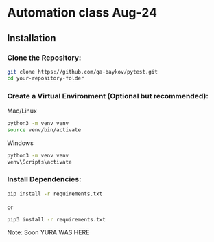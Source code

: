 # Automation class Aug-24

## Installation

### Clone the Repository:
```bash
git clone https://github.com/qa-baykov/pytest.git
cd your-repository-folder
```

### Create a Virtual Environment (Optional but recommended):
Mac/Linux
``` bash
python3 -m venv venv
source venv/bin/activate
```

Windows
``` bash
python3 -m venv venv
venv\Scripts\activate
```

### Install Dependencies:
``` bash
pip install -r requirements.txt
```

or

``` bash
pip3 install -r requirements.txt
```

Note: Soon
YURA WAS HERE

